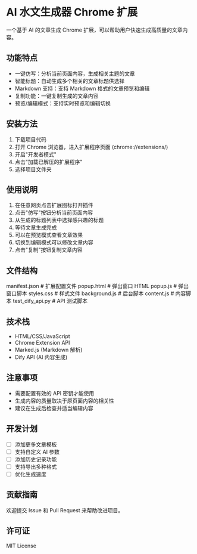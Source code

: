 # AI 水文生成器 Chrome 扩展

一个基于 AI 的文章生成 Chrome 扩展，可以帮助用户快速生成高质量的文章内容。

## 功能特点

- 一键仿写：分析当前页面内容，生成相关主题的文章
- 智能标题：自动生成多个相关的文章标题供选择
- Markdown 支持：支持 Markdown 格式的文章预览和编辑
- 复制功能：一键复制生成的文章内容
- 预览/编辑模式：支持实时预览和编辑切换

## 安装方法

1. 下载项目代码
2. 打开 Chrome 浏览器，进入扩展程序页面 (chrome://extensions/)
3. 开启"开发者模式"
4. 点击"加载已解压的扩展程序"
5. 选择项目文件夹

## 使用说明

1. 在任意网页点击扩展图标打开插件
2. 点击"仿写"按钮分析当前页面内容
3. 从生成的标题列表中选择感兴趣的标题
4. 等待文章生成完成
5. 可以在预览模式查看文章效果
6. 切换到编辑模式可以修改文章内容
7. 点击"复制"按钮复制文章内容

## 文件结构

manifest.json     # 扩展配置文件
popup.html       # 弹出窗口 HTML 
popup.js         # 弹出窗口脚本
styles.css       # 样式文件
background.js    # 后台脚本
content.js       # 内容脚本
test_dify_api.py # API 测试脚本

## 技术栈

- HTML/CSS/JavaScript
- Chrome Extension API
- Marked.js (Markdown 解析)
- Dify API (AI 内容生成)

## 注意事项

- 需要配置有效的 API 密钥才能使用
- 生成内容的质量取决于原页面内容的相关性
- 建议在生成后检查并适当编辑内容

## 开发计划

- [ ] 添加更多文章模板
- [ ] 支持自定义 AI 参数
- [ ] 添加历史记录功能
- [ ] 支持导出多种格式
- [ ] 优化生成速度

## 贡献指南

欢迎提交 Issue 和 Pull Request 来帮助改进项目。

## 许可证

MIT License